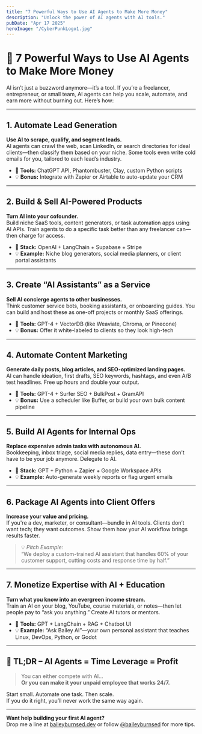 ```yaml
---
title: "7 Powerful Ways to Use AI Agents to Make More Money"
description: "Unlock the power of AI agents with AI tools."
pubDate: "Apr 17 2025"
heroImage: "/CyberPunkLogo1.jpg"
---
```


# 💸 7 Powerful Ways to Use AI Agents to Make More Money

AI isn’t just a buzzword anymore—it’s a tool. If you’re a freelancer, entrepreneur, or small team, AI agents can help you scale, automate, and earn more without burning out. Here’s how:

---

## 1. **Automate Lead Generation**

**Use AI to scrape, qualify, and segment leads.**  
AI agents can crawl the web, scan LinkedIn, or search directories for ideal clients—then classify them based on your niche. Some tools even write cold emails for you, tailored to each lead’s industry.

- 🔧 **Tools:** ChatGPT API, Phantombuster, Clay, custom Python scripts
- 💡 **Bonus:** Integrate with Zapier or Airtable to auto-update your CRM

---

## 2. **Build & Sell AI-Powered Products**

**Turn AI into your cofounder.**  
Build niche SaaS tools, content generators, or task automation apps using AI APIs. Train agents to do a specific task better than any freelancer can—then charge for access.

- 🔧 **Stack:** OpenAI + LangChain + Supabase + Stripe
- 💡 **Example:** Niche blog generators, social media planners, or client portal assistants

---

## 3. **Create “AI Assistants” as a Service**

**Sell AI concierge agents to other businesses.**  
Think customer service bots, booking assistants, or onboarding guides. You can build and host these as one-off projects or monthly SaaS offerings.

- 🔧 **Tools:** GPT-4 + VectorDB (like Weaviate, Chroma, or Pinecone)
- 💡 **Bonus:** Offer it white-labeled to clients so they look high-tech

---

## 4. **Automate Content Marketing**

**Generate daily posts, blog articles, and SEO-optimized landing pages.**  
AI can handle ideation, first drafts, SEO keywords, hashtags, and even A/B test headlines. Free up hours and double your output.

- 🔧 **Tools:** GPT-4 + Surfer SEO + BulkPost + GramAPI
- 💡 **Bonus:** Use a scheduler like Buffer, or build your own bulk content pipeline

---

## 5. **Build AI Agents for Internal Ops**

**Replace expensive admin tasks with autonomous AI.**  
Bookkeeping, inbox triage, social media replies, data entry—these don’t have to be your job anymore. Delegate to AI.

- 🔧 **Stack:** GPT + Python + Zapier + Google Workspace APIs
- 💡 **Example:** Auto-generate weekly reports or flag urgent emails

---

## 6. **Package AI Agents into Client Offers**

**Increase your value and pricing.**  
If you're a dev, marketer, or consultant—bundle in AI tools. Clients don’t want tech; they want outcomes. Show them how your AI workflow brings results faster.

> 💡 _Pitch Example:_  
> “We deploy a custom-trained AI assistant that handles 60% of your customer support, cutting costs and response time by half.”

---

## 7. **Monetize Expertise with AI + Education**

**Turn what you know into an evergreen income stream.**  
Train an AI on your blog, YouTube, course materials, or notes—then let people pay to “ask you anything.” Create AI tutors or mentors.

- 🔧 **Tools:** GPT + LangChain + RAG + Chatbot UI
- 💡 **Example:** “Ask Bailey AI”—your own personal assistant that teaches Linux, DevOps, Python, or Godot

---

## 💼 TL;DR – AI Agents = Time Leverage = Profit

> You can either compete with AI…  
> **Or you can make it your unpaid employee that works 24/7.**

Start small. Automate one task. Then scale.  
If you do it right, you’ll never work the same way again.

---

**Want help building your first AI agent?**  
Drop me a line at [baileyburnsed.dev](https://baileyburnsed.dev) or follow [@baileyburnsed](https://twitter.com/baileyburnsed) for more tips.

